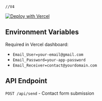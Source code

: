 ```
//V4
```

[![Deploy with Vercel](https://vercel.com/button)](https://vercel.com/new/clone?repository-url=https%3A%2F%2Fgithub.com%2FAhmedBenAbdallahDev%2Fclapme&env=Email_User,Email_Password,Email_Receiver&envDescription=Gmail%20SMTP%20credentials)


## Environment Variables

Required in Vercel dashboard:
- `Email_User=your-email@gmail.com`
- `Email_Password=your-app-password`
- `Email_Receiver=contact@yourdomain.com`

## API Endpoint

`POST /api/send` - Contact form submission